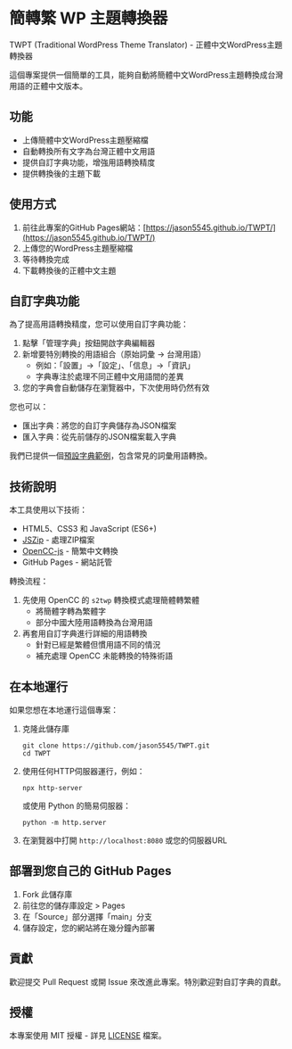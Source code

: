 # 簡轉繁 WP 主題轉換器

TWPT (Traditional WordPress Theme Translator) - 正體中文WordPress主題轉換器

這個專案提供一個簡單的工具，能夠自動將簡體中文WordPress主題轉換成台灣用語的正體中文版本。

## 功能

- 上傳簡體中文WordPress主題壓縮檔
- 自動轉換所有文字為台灣正體中文用語
- 提供自訂字典功能，增強用語轉換精度
- 提供轉換後的主題下載

## 使用方式

1. 前往此專案的GitHub Pages網站：[https://jason5545.github.io/TWPT/](https://jason5545.github.io/TWPT/)
2. 上傳您的WordPress主題壓縮檔
3. 等待轉換完成
4. 下載轉換後的正體中文主題

## 自訂字典功能

為了提高用語轉換精度，您可以使用自訂字典功能：

1. 點擊「管理字典」按鈕開啟字典編輯器
2. 新增要特別轉換的用語組合（原始詞彙 → 台灣用語）
   - 例如：「設置」→「設定」、「信息」→「資訊」
   - 字典專注於處理不同正體中文用語間的差異
3. 您的字典會自動儲存在瀏覽器中，下次使用時仍然有效

您也可以：
- 匯出字典：將您的自訂字典儲存為JSON檔案
- 匯入字典：從先前儲存的JSON檔案載入字典

我們已提供一個[預設字典範例](default_dictionary.json)，包含常見的詞彙用語轉換。

## 技術說明

本工具使用以下技術：

- HTML5、CSS3 和 JavaScript (ES6+)
- [JSZip](https://stuk.github.io/jszip/) - 處理ZIP檔案
- [OpenCC-js](https://github.com/nk2028/opencc-js) - 簡繁中文轉換
- GitHub Pages - 網站託管

轉換流程：
1. 先使用 OpenCC 的 `s2twp` 轉換模式處理簡體轉繁體
   - 將簡體字轉為繁體字
   - 部分中國大陸用語轉換為台灣用語
2. 再套用自訂字典進行詳細的用語轉換
   - 針對已經是繁體但慣用語不同的情況
   - 補充處理 OpenCC 未能轉換的特殊術語

## 在本地運行

如果您想在本地運行這個專案：

1. 克隆此儲存庫
   ```
   git clone https://github.com/jason5545/TWPT.git
   cd TWPT
   ```

2. 使用任何HTTP伺服器運行，例如：
   ```
   npx http-server
   ```
   或使用 Python 的簡易伺服器：
   ```
   python -m http.server
   ```

3. 在瀏覽器中打開 `http://localhost:8080` 或您的伺服器URL

## 部署到您自己的 GitHub Pages

1. Fork 此儲存庫
2. 前往您的儲存庫設定 > Pages
3. 在「Source」部分選擇「main」分支
4. 儲存設定，您的網站將在幾分鐘內部署

## 貢獻

歡迎提交 Pull Request 或開 Issue 來改進此專案。特別歡迎對自訂字典的貢獻。

## 授權

本專案使用 MIT 授權 - 詳見 [LICENSE](LICENSE) 檔案。 
